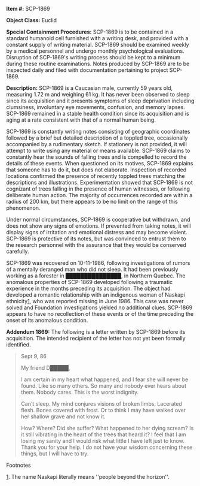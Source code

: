 **Item #:** SCP-1869

**Object Class:** Euclid

**Special Containment Procedures:** SCP-1869 is to be contained in a standard humanoid cell furnished with a writing desk, and provided with a constant supply of writing material. SCP-1869 should be examined weekly by a medical personnel and undergo monthly psychological evaluations. Disruption of SCP-1869's writing process should be kept to a minimum during these routine examinations. Notes produced by SCP-1869 are to be inspected daily and filed with documentation pertaining to project SCP-1869.

**Description:** SCP-1869 is a Caucasian male, currently 59 years old, measuring 1.72 m and weighing 61 kg. It has never been observed to sleep since its acquisition and it presents symptoms of sleep deprivation including clumsiness, involuntary eye movements, confusion, and memory lapses. SCP-1869 remained in a stable health condition since its acquisition and is aging at a rate consistent with that of a normal human being.

SCP-1869 is constantly writing notes consisting of geographic coordinates followed by a brief but detailed description of a toppled tree, occasionally accompanied by a rudimentary sketch. If stationery is not provided, it will attempt to write using any material or means available. SCP-1869 claims to constantly hear the sounds of falling trees and is compelled to record the details of these events. When questioned on its motives, SCP-1869 explains that someone has to do it, but does not elaborate. Inspection of recorded locations confirmed the presence of recently toppled trees matching the descriptions and illustrations. Experimentation showed that SCP-1869 is not cognizant of trees falling in the presence of human witnesses, or following deliberate human action. The majority of occurrences recorded are within a radius of 200 km, but there appears to be no limit on the range of this phenomenon.

Under normal circumstances, SCP-1869 is cooperative but withdrawn, and does not show any signs of emotions. If prevented from taking notes, it will display signs of irritation and emotional distress and may become violent. SCP-1869 is protective of its notes, but was convinced to entrust them to the research personnel with the assurance that they would be conserved carefully.

SCP-1869 was recovered on 10-11-1986, following investigations of rumors of a mentally deranged man who did not sleep. It had been previously working as a forester in ███████████████, in Northern Quebec. The anomalous properties of SCP-1869 developed following a traumatic experience in the months preceding its acquisition. The object had developed a romantic relationship with an indigenous woman of Naskapi ethnicity[1](javascript:;), who was reported missing in June 1986. This case was never solved and Foundation investigations yielded no additional clues. SCP-1869 appears to have no recollection of these events or of the time preceding the onset of its anomalous condition.

**Addendum 1869:** The following is a letter written by SCP-1869 before its acquisition. The intended recipient of the letter has not yet been formally identified.

> Sept 9, 86
> 
> My friend D█████,
> 
> I am certain in my heart what happened, and I fear she will never be found. Like so many others. So many and nobody ever hears about them. Nobody cares. This is the worst indignity.
> 
> Can't sleep. My mind conjures visions of broken limbs. Lacerated flesh. Bones covered with frost. Or to think I may have walked over her shallow grave and not know it.
> 
> How? Where? Did she suffer? What happened to her dying scream? Is it still vibrating in the heart of the trees that heard it? I feel that I am losing my sanity and I would risk what little I have left just to know. Thank you for your help. I do not have your wisdom concerning these things, but I will have to try.

Footnotes

[1](javascript:;). The name Naskapi literally means ''people beyond the horizon''.